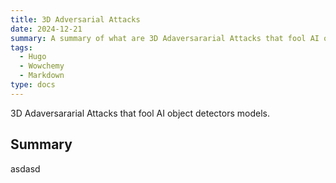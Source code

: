 ```yaml
---
title: 3D Adversarial Attacks
date: 2024-12-21
summary: A summary of what are 3D Adaversararial Attacks that fool AI object detectors models. 
tags:
  - Hugo
  - Wowchemy
  - Markdown
type: docs
---
```


3D Adaversararial Attacks that fool AI object detectors models. 

<!--more-->

## Summary
asdasd
